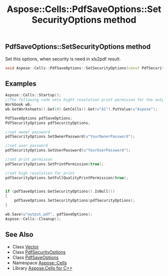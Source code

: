 ﻿---
title: Aspose::Cells::PdfSaveOptions::SetSecurityOptions method
linktitle: SetSecurityOptions
second_title: Aspose.Cells for C++ API Reference
description: 'Aspose::Cells::PdfSaveOptions::SetSecurityOptions method. Set this options, when security is need in xls2pdf result in C++.'
type: docs
weight: 1300
url: /cpp/aspose.cells/pdfsaveoptions/setsecurityoptions/
---
## PdfSaveOptions::SetSecurityOptions method


Set this options, when security is need in xls2pdf result.

```cpp
void Aspose::Cells::PdfSaveOptions::SetSecurityOptions(const PdfSecurityOptions &value)
```


## Examples


```cpp
Aspose::Cells::Startup();
//The following code sets hight resolution print permisson for the output pdf.
Workbook wb;
wb.GetWorksheets().Get(0).GetCells().Get(u"A1").PutValue(u"Aspose");

PdfSaveOptions pdfSaveOptions;
PdfSecurityOptions pdfSecurityOptions;

//set owner password
pdfSecurityOptions.SetOwnerPassword(u"YourOwnerPassword");

//set user password
pdfSecurityOptions.SetUserPassword(u"YourUserPassword");

//set print permisson
pdfSecurityOptions.SetPrintPermission(true);

//set high resolution for print
pdfSecurityOptions.SetFullQualityPrintPermission(true);


if (pdfSaveOptions.GetSecurityOptions().IsNull())
{
    pdfSaveOptions.SetSecurityOptions(pdfSecurityOptions);
}

wb.Save(u"output.pdf", pdfSaveOptions);
Aspose::Cells::Cleanup();
```

## See Also

* Class [Vector](../../vector/)
* Class [PdfSecurityOptions](../../../aspose.cells.rendering.pdfsecurity/pdfsecurityoptions/)
* Class [PdfSaveOptions](../)
* Namespace [Aspose::Cells](../../)
* Library [Aspose.Cells for C++](../../../)
